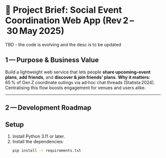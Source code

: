 # 📑 Project Brief: Social Event Coordination Web App (Rev 2 – 30 May 2025)

TBD - the code is evolving and the desc is to be updated

## 1 — Purpose & Business Value

Build a lightweight web service that lets people **share upcoming-event plans**, **add friends**, and **discover & join friends’ plans**.
**Why it matters:** 65 % of Gen Z coordinate outings via ad‑hoc chat threads (Statista 2024). Centralising this flow boosts engagement for venues and users alike.

---

## 2 — Development Roadmap

## Setup

1. Install Python 3.11 or later.
2. Install the dependencies:
   ```bash
   pip install -r requirements.txt
   ```



